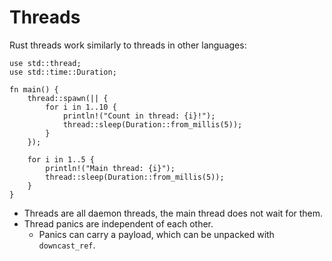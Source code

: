 # Threads

Rust threads work similarly to threads in other languages:

```rust,editable
use std::thread;
use std::time::Duration;

fn main() {
    thread::spawn(|| {
        for i in 1..10 {
            println!("Count in thread: {i}!");
            thread::sleep(Duration::from_millis(5));
        }
    });

    for i in 1..5 {
        println!("Main thread: {i}");
        thread::sleep(Duration::from_millis(5));
    }
}
```

* Threads are all daemon threads, the main thread does not wait for them.
* Thread panics are independent of each other.
  * Panics can carry a payload, which can be unpacked with `downcast_ref`.
